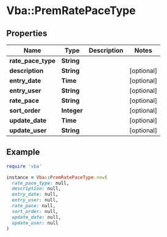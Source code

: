 # Vba::PremRatePaceType

## Properties

| Name | Type | Description | Notes |
| ---- | ---- | ----------- | ----- |
| **rate_pace_type** | **String** |  |  |
| **description** | **String** |  | [optional] |
| **entry_date** | **Time** |  | [optional] |
| **entry_user** | **String** |  | [optional] |
| **rate_pace** | **String** |  | [optional] |
| **sort_order** | **Integer** |  | [optional] |
| **update_date** | **Time** |  | [optional] |
| **update_user** | **String** |  | [optional] |

## Example

```ruby
require 'vba'

instance = Vba::PremRatePaceType.new(
  rate_pace_type: null,
  description: null,
  entry_date: null,
  entry_user: null,
  rate_pace: null,
  sort_order: null,
  update_date: null,
  update_user: null
)
```

